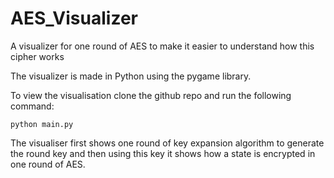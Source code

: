 # AES_Visualizer
A visualizer for one round of AES to make it easier to understand how this cipher works

The visualizer is made in Python using the pygame library. 

To view the visualisation clone the github repo and run the following command:
```
python main.py
```

The visualiser first shows one round of key expansion algorithm to generate the round key and then using this key it shows how a state is encrypted in one round of AES.
